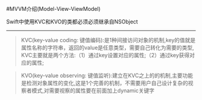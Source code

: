 #MVVM介绍(Model-View-ViewModel)

Swift中使用KVC和KVO的类都必须必须继承自NSObject

***
> KVC(key-value coding: 键值编码):是1种间接访问对象的机制,key的值就是属性名称的字符串，返回的value是任意类型，需要自己转化为需要的类型,
	KVC主要就是两个方法:（1）通过key设置对应的属性;（2）通过key获得对应的属性;

> KVO(key-value observing: 键值监听):建立在KVC之上的的机制,主要功能是检测对象属性的变化,这是1个完善的机制，不需要用户自己设计复杂的视察者模式,对需要视察的属性要在前面加上dynamic关键字

